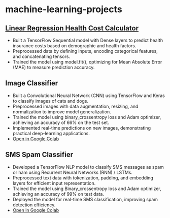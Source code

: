 # machine-learning-projects
## [Linear Regression Health Cost Calculator](https://github.com/ss159-shubham/machine-learning-projects/blob/main/predict_health_costs_with_regression.ipynb)
  - Built a TensorFlow Sequential model with Dense layers to predict health insurance costs based on demographic and health factors.
  - Preprocessed data by defining inputs, encoding categorical features, and concatenating tensors.
  - Trained the model using model.fit(), optimizing for Mean Absolute Error (MAE) to measure prediction accuracy.


## Image Classifier
  - Built a Convolutional Neural Network (CNN) using TensorFlow and Keras to classify images of cats and dogs.
  - Preprocessed images with data augmentation, resizing, and normalization to improve model generalization.
  - Trained the model using binary_crossentropy loss and Adam optimizer, achieving an accuracy of 66% on the test set.
  - Implemented real-time predictions on new images, demonstrating practical deep-learning applications.
  - [Open in Google Colab](https://colab.research.google.com/drive/1mCHW8p0OrpeEH7nKJfXtEIeC4V616oVQ?usp=sharing)


## SMS Spam Classifier
  - Developed a TensorFlow NLP model to classify SMS messages as spam or ham using Recurrent Neural Networks (RNN) / LSTMs.
  - Preprocessed text data with tokenization, padding, and embedding layers for efficient input representation.
  - Trained the model using Binary_crossentropy loss and Adam optimizer, achieving an accuracy of 99% on test data.
  - Deployed the model for real-time SMS classification, improving spam detection efficiency.
  - [Open in Google Colab](https://colab.research.google.com/drive/1VvYGyAlE8Umnq7G5gVUpTj-2-GzhkZG-?usp=sharing)
